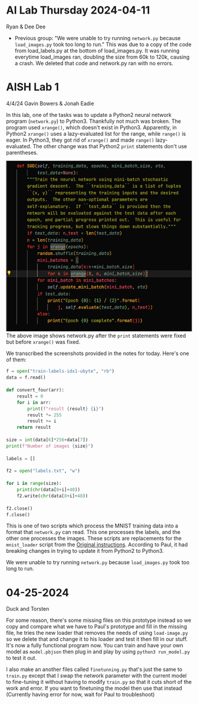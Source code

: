 # AI Lab Thursday 2024-04-11
Ryan & Dee Dee
- Previous group: "We were unable to try running `network.py` because `load_images.py` took too long to run." This was due to a copy of the code from load_labels.py at the bottom of load_images.py. It was running everytime load_images ran, doubling the size from 60k to 120k, causing a crash. We deleted that code and network.py ran with no errors.


# AISH Lab 1

4/4/24
Gavin Bowers & Jonah Eadie

In this lab, one of the tasks was to update a Python2 neural network program (`network.py`) to Python3. Thankfully not much was broken. The program used `xrange()`, which doesn't exist in Python3. Apparently, in Python2 `xrange()` uses a lazy-evaluated list for the range, while `range()` is eager. In Python3, they got rid of `xrange()` and made `range()` lazy-evaluated. The other change was that Python2 `print` statements don't use parentheses.

![](Pasted%20image%2020240404143944.png)
The above image shows network.py after the `print` statements were fixed but before `xrange()` was fixed.

We transcribed the screenshots provided in the notes for today. Here's one of them:

```Python
f = open("train-labels-idx1-ubyte", "rb")
data = f.read()

def convert_four(arr):
    result = 0
    for i in arr:
        print(f"result {result} {i}")
        result *= 255
        result += i
    return result

size = int(data[6]*256+data[7])
print(f"Number of images {size}")

labels = []

f2 = open("labels.txt", "w")

for i in range(size):
    print(chr(data[8+i]+48))
    f2.write(chr(data[8+i]+48))

f2.close()
f.close()
```

This is one of two scripts which process the MNIST training data into a format that `network.py` can read. This one processes the labels, and the other one processes the images. These scripts are replacements for the `mnist_loader` script from the [Original instructions](http://neuralnetworksanddeeplearning.com/chap1.html#implementing_our_network_to_classify_digits). According to Paul, it had breaking changes in trying to update it from Python2 to Python3.

We were unable to try running `network.py` because `load_images.py` took too long to run.

# 04-25-2024
Duck and Torsten

For some reason, there's some missing files on this prototype instead so we copy and compare what we have to Paul's prototype and fill in the missing file, he tries the new loader that removes the needs of using `load-image.py` so we delete that and change it to his loader and test it then fill in our stuff. It's now a fully functional program now. You can train and have your own model as `model.pbjson` then plug in and play by using `python3 run_model.py` to test it out. 

I also make an another files called `finetunning.py` that's just the same to `train.py` except that I swap the network parameter with the current model to fine-tuning it without having to modify `train.py` so that it cuts short of the work and error. If you want to finetuning the model then use that instead (Currently having error for now, wait for Paul to troubleshoot)